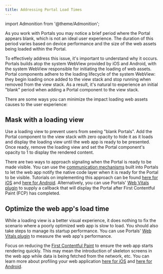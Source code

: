```yaml
---
title: Addressing Portal Load Times
---
```


import Admonition from '@theme/Admonition';

As you work with Portals you may notice a brief period where the Portal appears blank, which is not an ideal user experience. The duration of this period varies based on device performance and the size of the web assets being loaded within the Portal. 

To effectively address this issue, it's important to understand why it occurs. Portals builds atop the system WebView provided by iOS and Android, with the system WebView responsible for initiating the loading of web assets. Portal components adhere to the loading lifecycle of the system WebView: they begin loading once added to the view stack and stop running when removed from the view stack. As a result, it's natural to experience an initial "blank" period when adding a Portal component to the view stack. 

There are some ways you can minimize the impact loading web assets causes to the user experience:

## Mask with a loading view

Use a loading view to prevent users from seeing "blank Portals". Add the Portal component to the view stack with zero opacity to hide it as it loads and display the loading view until the web app is ready to be presented. Once ready, remove the loading view and set the Portal component's opacity to 1 to display the rendered content.

There are two ways to approach signaling when the Portal is ready to be made visible. You can use the [communication mechanisms](https://ionic.io/docs/portals/choosing-a-communication) built into Portals to let the web app notify the native code layer when it is ready for the Portal to be visible. Tutorials on implementing this approach can be found [here for iOS](https://ionic.io/docs/portals/for-ios/how-to/define-api-in-typescript) and [here for Android](https://ionic.io/docs/portals/for-android/how-to/define-api-in-typescript). Alternatively, you can use Portals' [Web Vitals plugin](https://ionic.io/docs/portals/for-web/web-vitals) to supply a callback that will display the Portal after First Contentful Paint (FCP) has completed.

## Optimize the web app's load time

While a loading view is a better visual experience, it does nothing to fix the scenario where a poorly optimized web app is slow to load. You should also take steps to manage its startup performance. You can use Portals' [Web Vitals plugin](https://ionic.io/docs/portals/for-web/web-vitals) to measure the web app's performance.

Focus on reducing the [First Contentful Paint](https://web.dev/articles/fcp) to ensure the web app starts rendering quickly. This may mean the introduction of skeleton screens in the web app while data is being fetched from the network, etc. You can learn more about profiling your web application [here for iOS](https://ionic.io/docs/portals/for-web/ios-profiling) and [here for Android](https://ionic.io/docs/portals/for-web/android-profiling).